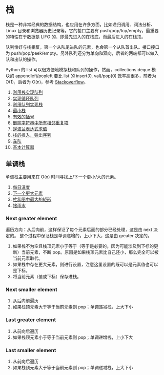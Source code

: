 # 栈

栈是一种非常经典的数据结构，也应用在许多方面，比如递归调用、词法分析、Linux 目录和浏览器历史记录等。它的接口主要有 push/pop/top/empty，最重要的特性在于数据是 LIFO 的，即最先进入的在栈底，而最后进入的在栈顶。

队列恰好与栈相反，第一个从队尾进队的元素，也会第一个从队首出队。接口接口为 push/pop/peek/empty。另外队列还分为单向和双向，后者的两端都可以做入队和出队的操作。

Python 的 list 可以很方便地模拟栈和队列的操作，然而，collections.deque 模块的 appendleft/popleft 要比 list 的 insert(0, val)/pop(0) 效率高很多，前者为 O(1)，后者为 O(n)，参考 [Stackoverflow](https://stackoverflow.com/questions/23487307/python-deque-vs-list-performance-comparison)。

1. [利用栈实现队列](stacks_for_queue.py)
1. [实现循环队列](design_circular_queue.py)
1. [利用队列实现栈](queues_for_stack.py)
1. [最小栈](min_stack.py)
1. [有效的括号](valid_parentheses.py)
1. [删除字符串中所有相邻重复项](remove_duplicates.py)
1. [逆波兰表达式求值](rpn.py)
1. [栈的推入、弹出序列](validate_stack_seq.py)
1. [车队](car_fleet.py)
1. [基本计算器](calculator.py)

## 单调栈

单调栈主要用来在 O(n) 时间寻找上/下一个更小/大的元素。

1. [每日温度](daily_temperatures.py)
1. [下一个更大元素](next_greater_element.py)
1. [柱状图中最大的矩形](largest_rectangle.py)
1. [接雨水](algorithms/dynamic_programming/trapping_rain_water.py)

### Next greater element

遍历方向：从后向前，这样保证了每个元素后面的部分已经处理，这是由 next 决定的。
整个过程中保证栈是单调递增的，上小下大，这是由 greater 决定的。

1. 如果栈不为空且栈顶元素小于等于（等于是必要的，因为可能涉及到下标的更新）当前元素，不断 pop。原因是如果栈顶元素比自己还小，那么完全可以被当前元素取代。
2. 如果栈中存在更大元素，则进行设置，注意这里设置的既可以是元素值也可以是下标。
3. 将当前元素（值或下标）保存进栈。

### Next smaller element

1. 从后向前遍历
2. 如果栈顶元素大于等于当前元素则 pop；单调递减栈，上大下小

### Last greater element

1. 从前向后遍历
2. 如果栈顶元素小于等于当前元素则 pop；单调递增栈，上小下大

### Last smaller element

1. 从前向后遍历
2. 如果栈顶元素大于等于当前元素则 pop；单调递减栈，上大下小
